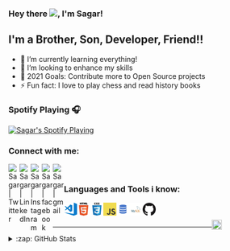 ### Hey there <img src="https://raw.githubusercontent.com/MartinHeinz/MartinHeinz/master/wave.gif" width="30px">, I'm Sagar!


## I'm a Brother, Son, Developer, Friend!!

- 🌱 I’m currently learning everything!
- 👯 I’m looking to enhance my skills
- 🥅 2021 Goals: Contribute more to Open Source projects
- ⚡ Fun fact: I love to play chess and read history books

### Spotify Playing 🎧

[<img src="https://now-playing-codestackr.vercel.app/api/spotify-playing" alt="Sagar's Spotify Playing" width="350" />](https://open.spotify.com/track/2BmwXAUDtEzKw4RGtHJu5B?si=RrhdzwCiTd6uFiQVAJ2dVg)

### Connect with me:

[<img align="left" alt="Sagar | Twitter" width="22px" src="https://cdn.jsdelivr.net/npm/simple-icons@v3/icons/twitter.svg" />][twitter]
[<img align="left" alt="Sagar | LinkedIn" width="22px" src="https://cdn.jsdelivr.net/npm/simple-icons@v3/icons/linkedin.svg" />][linkedin]
[<img align="left" alt="Sagar | Instagram" width="22px" src="https://cdn.jsdelivr.net/npm/simple-icons@v3/icons/instagram.svg" />][instagram]
[<img align="left" alt="Sagar | facebook" width="22px" src="https://cdn.jsdelivr.net/npm/simple-icons@v3/icons/facebook.svg" />][facebook]
[<img align="left" alt="Sagar | gmail" width="22px" src="https://cdn.jsdelivr.net/npm/simple-icons@v3/icons/gmail.svg" />][gmail]

<br />

### Languages and Tools i know:

<img align="left" alt="Visual Studio Code" width="26px" src="https://raw.githubusercontent.com/github/explore/80688e429a7d4ef2fca1e82350fe8e3517d3494d/topics/visual-studio-code/visual-studio-code.png" />
<img align="left" alt="HTML5" width="26px" src="https://raw.githubusercontent.com/github/explore/80688e429a7d4ef2fca1e82350fe8e3517d3494d/topics/html/html.png" />
<img align="left" alt="CSS3" width="26px" src="https://raw.githubusercontent.com/github/explore/80688e429a7d4ef2fca1e82350fe8e3517d3494d/topics/css/css.png" />
<img align="left" alt="JavaScript" width="26px" src="https://raw.githubusercontent.com/github/explore/80688e429a7d4ef2fca1e82350fe8e3517d3494d/topics/javascript/javascript.png" />
<img align="left" alt="SQL" width="26px" src="https://raw.githubusercontent.com/github/explore/80688e429a7d4ef2fca1e82350fe8e3517d3494d/topics/sql/sql.png" />
<img align="left" alt="MySQL" width="26px" src="https://raw.githubusercontent.com/github/explore/80688e429a7d4ef2fca1e82350fe8e3517d3494d/topics/mysql/mysql.png" />
<img align="left" alt="GitHub" width="26px" src="https://raw.githubusercontent.com/github/explore/78df643247d429f6cc873026c0622819ad797942/topics/github/github.png" />


<br />
<br />


    
<a href="https://github.com/codingsagar1">
  <img align="right" height="20%" width="20%" src="https://media.giphy.com/media/du3J3cXyzhj75IOgvA/giphy.gif">
</a>    




---


<details>
  <a href="https://github.com/codingsagar1">
  <img align="center" src="https://github-readme-stats.vercel.app/api/top-langs/?username=codingsagar1&layout=compact&theme=radical&langs_count=8&hide=html,css">
</a>

  <summary>:zap: GitHub Stats</summary>

  <img align="left" alt="Sagar's GitHub Stats" src="https://github-readme-stats.codestackr.vercel.app/api?username=codingsagar1&show_icons=true&hide_border=true" />


</details>


[twitter]: https://twitter.com/absurdistcodes
[instagram]: https://www.instagram.com/sagar_athghara/
[linkedin]: https://www.linkedin.com/in/sagar-kumar-a1108b198/
[facebook]:https://www.facebook.com/profile.php?id=100018854149575
[gmail]:sagar19003@gmail.com

